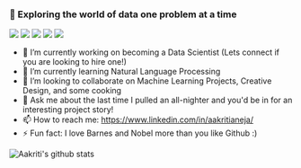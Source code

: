 ### 👋 Exploring the world of data one problem at a time

![](https://img.shields.io/badge/<Data_Science>-informational?style=flat&logo=<LOGO_NAME>&logoColor=white&color=2bbc8a)
![](https://img.shields.io/badge/<Analytics>-informational?style=flat&logo=<LOGO_NAME>&logoColor=white&color=2bbc8a)
![](https://img.shields.io/badge/<Strategy>-informational?style=flat&logo=<LOGO_NAME>&logoColor=white&color=2bbc8a)
![](https://img.shields.io/badge/<Product_Management>-informational?style=flat&logo=<LOGO_NAME>&logoColor=white&color=2bbc8a)
![](https://img.shields.io/badge/<Storytelling>-informational?style=flat&logo=<LOGO_NAME>&logoColor=white&color=2bbc8a)

- 🔭 I’m currently working on becoming a Data Scientist (Lets connect if you are looking to hire one!)
- 🌱 I’m currently learning Natural Language Processing
- 👯 I’m looking to collaborate on Machine Learning Projects, Creative Design, and some cooking
- 💬 Ask me about the last time I pulled an all-nighter and you'd be in for an interesting project story!
- 📫 How to reach me: https://www.linkedin.com/in/aakritianeja/
- ⚡ Fun fact: I love Barnes and Nobel more than you like Github :)


![Aakriti's github stats](https://github-readme-stats.vercel.app/api?username=aakritianeja&show_icons=true&theme=radical)


<!--
**aakritianeja/aakritianeja** is a ✨ _special_ ✨ repository because its `README.md` (this file) appears on your GitHub profile.

Here are some ideas to get you started:

- 🔭 I’m currently working on ...
- 🌱 I’m currently learning ...
- 👯 I’m looking to collaborate on ...
- 🤔 I’m looking for help with ...
- 💬 Ask me about ...
- 📫 How to reach me: ...
- 😄 Pronouns: ...
- ⚡ Fun fact: ...
-->


